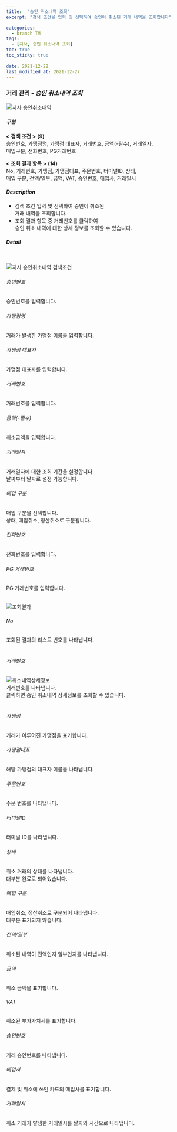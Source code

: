 ```yaml
---
title:  "승인 취소내역 조회"
excerpt: "검색 조건을 입력 및 선택하여 승인이 취소된 거래 내역을 조회합니다"

categories:
  - branch TM
tags:
  - [지사, 승인 취소내역 조회]
toc: true
toc_sticky: true
 
date: 2021-12-22
last_modified_at: 2021-12-27
---
```

### 거래 관리 - *승인 취소내역 조회*
![지사 승인취소내역](https://user-images.githubusercontent.com/95394003/147453075-d73c4b19-7497-423d-ae81-c4b986dd7ec3.jpeg)

#### *구분* <br>
**< 검색 조건 >** **(9)**
<br>승인번호, 가맹점명, 가맹점 대표자, 거래번호, 금액(-필수), 거래일자,<br>매입구분, 전화번호, PG거래번호

**< 조회 결과 항목 >** **(14)**
<br>No, 거래번호, 가맹점, 가맹점대표, 주문번호, 터미널ID, 상태,<br>매입 구분, 전액/일부, 금액, VAT, 승인번호, 매입사, 거래일시

#### *Description*
- 검색 조건 입력 및 선택하여 승인이 취소된<br>거래 내역을 조회합니다.
- 조회 결과 항목 중 거래번호를 클릭하여 <br>승인 취소 내역에 대한 상세 정보를 조회할 수 있습니다.

#### *Detail*
<br>

![지사 승인취소내역 검색조건](https://user-images.githubusercontent.com/95394003/147453127-8a5776e0-2f20-4bb2-b248-41e062f2fcf4.jpeg)
###### 승인번호
승인번호를 입력합니다.

###### 가맹점명
거래가 발생한 가맹점 이름을 입력합니다.

###### 가맹점 대표자
가맹점 대표자를 입력합니다.

###### 거래번호
거래번호를 입력합니다.

###### 금액(-필수)
취소금액을 입력합니다.

###### 거래일자
거래일자에 대한 조회 기간을 설정합니다.<br>날짜부터 날짜로 설정 가능합니다.

###### 매입 구분
매입 구분을 선택합니다.<br>상태, 매입취소, 정산취소로 구분됩니다.

###### 전화번호
전화번호를 입력합니다.

###### PG 거래번호
PG 거래번호를 입력합니다.
<br>
<br>

![조회결과](https://user-images.githubusercontent.com/95394003/146525370-18fc37e9-151d-4c47-80d0-ddde4b20aca4.png)
###### No
조회된 결과의 리스트 번호를 나타냅니다.
<br>
<br>

###### 거래번호
![취소내역상세정보](https://user-images.githubusercontent.com/95394003/146523476-5bc007ce-053e-4da3-a5c2-74ebecaf97a3.png)
<br>거래번호를 나타냅니다.<br>클릭하면 승인 취소내역 상세정보를 조회할 수 있습니다.
<br>
<br>

###### 가맹점
거래가 이루어진 가맹점을 표기합니다.

###### 가맹점대표
해당 가맹점의 대표자 이름을 나타냅니다.

###### 주문번호
주문 번호를 나타냅니다.

###### 터미널ID
터미널 ID를 나타냅니다.

###### 상태
취소 거래의 상태를 나타냅니다.<br>대부분 완료로 되어있습니다.

###### 매입 구분
매입취소, 정산취소로 구분되어 나타냅니다.<br>
대부분 표기되지 않습니다.

###### 전액/일부
취소된 내역이 전액인지 일부인지를 나타냅니다.

###### 금액
취소 금액을 표기합니다.

###### VAT
취소된 부가가치세를 표기합니다.

###### 승인번호
거래 승인번호를 나타냅니다.

###### 매입사
결제 및 취소에 쓰인 카드의 매입사를 표기합니다.

###### 거래일시
취소 거래가 발생한 거래일시를 날짜와 시간으로 나타냅니다.